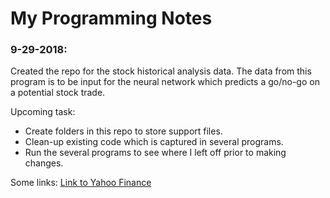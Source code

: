 # My Programming Notes




### 9-29-2018:
Created the repo for the stock historical analysis data. The data from this program is to be input for the neural network which predicts a go/no-go on a potential stock trade.

Upcoming task:

* Create folders in this repo to store support files.
* Clean-up existing code which is captured in several programs.
* Run the several programs to see where I left off prior to making changes.


Some links:
[Link to Yahoo Finance](https://finance.yahoo.com/)

